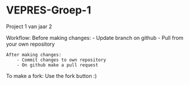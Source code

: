 # VEPRES-Groep-1
Project 1 van jaar 2

Workflow:
	Before making changes:
		- Update branch on github
		- Pull from your own repository
	
	After making changes:
		- Commit changes to own repository
		- On github make a pull request

To make a fork:
	Use the fork button :)
